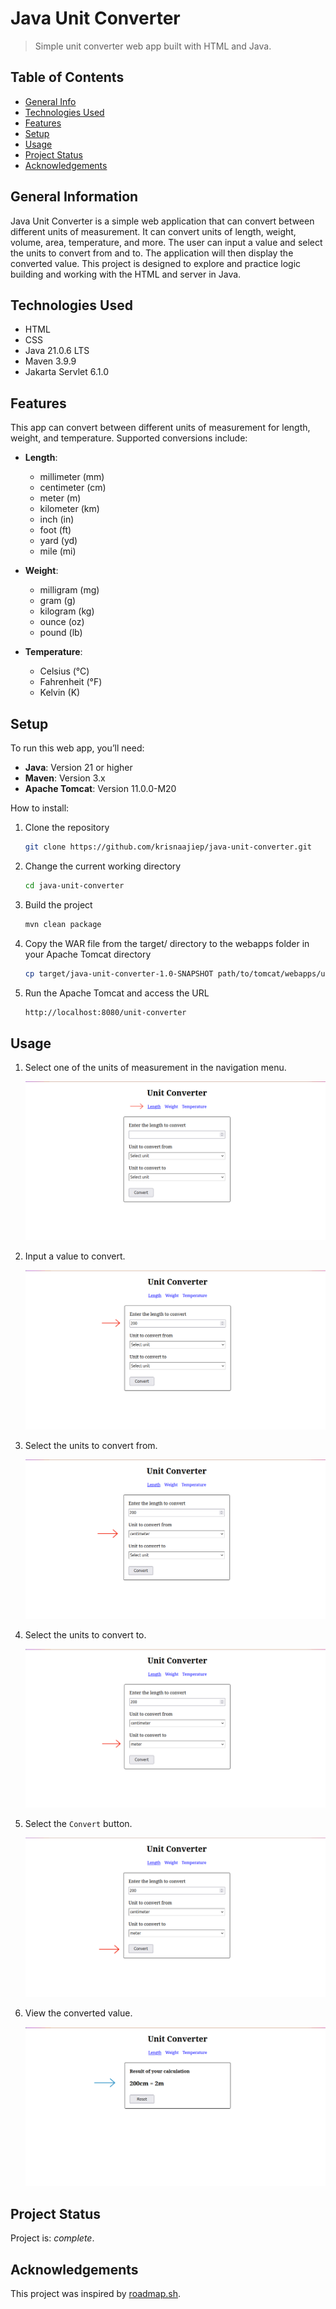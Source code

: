 # Java Unit Converter

> Simple unit converter web app built with HTML and Java.

## Table of Contents

* [General Info](#general-information)
* [Technologies Used](#technologies-used)
* [Features](#features)
* [Setup](#setup)
* [Usage](#usage)
* [Project Status](#project-status)
* [Acknowledgements](#acknowledgements)

## General Information

Java Unit Converter is a simple web application that can convert between different units of measurement. It can convert units of length, weight, volume, area, temperature, and more. The user can input a value and select the units to convert from and to. The application will then display the converted value. This project is designed to explore and practice logic building and working with the HTML and server in Java.

## Technologies Used

* HTML
* CSS
* Java 21.0.6 LTS
* Maven 3.9.9
* Jakarta Servlet 6.1.0

## Features

This app can convert between different units of measurement for length, weight, and temperature. Supported conversions include:

* **Length**:
    * millimeter (mm)
    * centimeter (cm)
    * meter (m)
    * kilometer (km)
    * inch (in)
    * foot (ft)
    * yard (yd)
    * mile (mi)

* **Weight**:
    * milligram (mg)
    * gram (g)
    * kilogram (kg)
    * ounce (oz)
    * pound (lb)

* **Temperature**:
    * Celsius (°C)
    * Fahrenheit (°F)
    * Kelvin (K)

## Setup

To run this web app, you’ll need:

* **Java**: Version 21 or higher
* **Maven**: Version 3.x
* **Apache Tomcat**: Version 11.0.0-M20

How to install:

1. Clone the repository

   ```bash
   git clone https://github.com/krisnaajiep/java-unit-converter.git
   ```

2. Change the current working directory

   ```bash
   cd java-unit-converter
   ```

3. Build the project

   ```bash
   mvn clean package
   ```

4. Copy the WAR file from the target/ directory to the webapps folder in your Apache Tomcat directory

   ```bash
   cp target/java-unit-converter-1.0-SNAPSHOT path/to/tomcat/webapps/unit-converter.war 
   ```

5. Run the Apache Tomcat and access the URL
    
   ```bash
   http://localhost:8080/unit-converter
   ```

## Usage

1. Select one of the units of measurement in the navigation menu.

   ![select-units-of-measurement](docs/image1.png)

2. Input a value to convert.

   ![input-value-to-convert](docs/image2.png)

3. Select the units to convert from.

   ![select-units-to-convert-from](docs/image3.png)

4. Select the units to convert to.

   ![select-units-to-convert-to](docs/image4.png)

5. Select the `Convert` button.

   ![select-convert-button](docs/image5.png)

6. View the converted value.

   ![view-the-converted-value](docs/image6.png)

## Project Status

Project is: _complete_.

## Acknowledgements

This project was inspired by [roadmap.sh](https://roadmap.sh/projects/unit-converter).